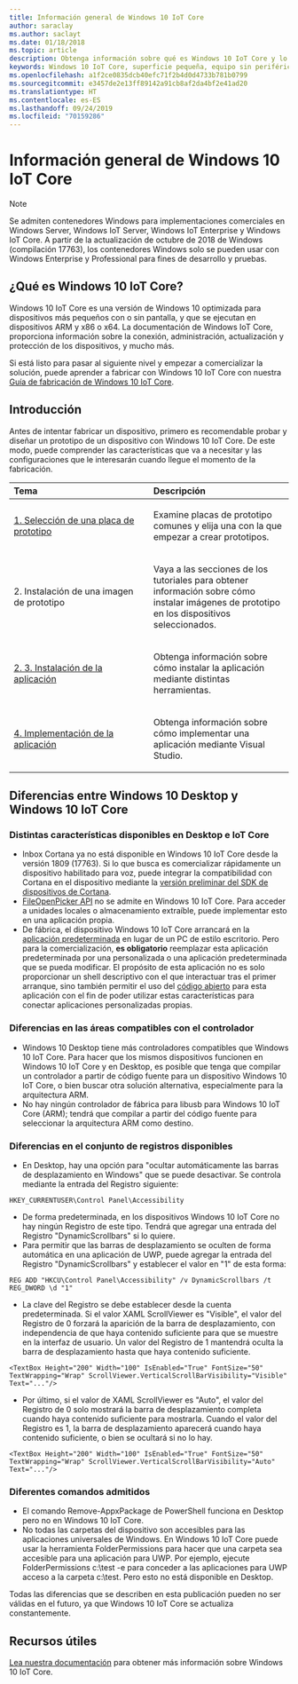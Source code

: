 ```yaml
---
title: Información general de Windows 10 IoT Core
author: saraclay
ms.author: saclayt
ms.date: 01/18/2018
ms.topic: article
description: Obtenga información sobre qué es Windows 10 IoT Core y lo que puede hacer con él.
keywords: Windows 10 IoT Core, superficie pequeña, equipo sin periféricos
ms.openlocfilehash: a1f2ce0835dcb40efc71f2b4d0d4733b781b0799
ms.sourcegitcommit: e3457de2e13ff89142a91cb8af2da4bf2e41ad20
ms.translationtype: HT
ms.contentlocale: es-ES
ms.lasthandoff: 09/24/2019
ms.locfileid: "70159286"
---
```

# <a name="an-overview-of-windows-10-iot-core"></a>Información general de Windows 10 IoT Core

> [!NOTE]
> Se admiten contenedores Windows para implementaciones comerciales en Windows Server, Windows IoT Server, Windows IoT Enterprise y Windows IoT Core.  A partir de la actualización de octubre de 2018 de Windows (compilación 17763), los contenedores Windows solo se pueden usar con Windows Enterprise y Professional para fines de desarrollo y pruebas.

## <a name="what-is-windows-10-iot-core"></a>¿Qué es Windows 10 IoT Core?
Windows 10 IoT Core es una versión de Windows 10 optimizada para dispositivos más pequeños con o sin pantalla, y que se ejecutan en dispositivos ARM y x86 o x64. La documentación de Windows IoT Core, proporciona información sobre la conexión, administración, actualización y protección de los dispositivos, y mucho más. 

Si está listo para pasar al siguiente nivel y empezar a comercializar la solución, puede aprender a fabricar con Windows 10 IoT Core con nuestra [Guía de fabricación de Windows 10 IoT Core](https://docs.microsoft.com/en-us/windows-hardware/manufacture/iot/iot-core-manufacturing-guide). 

## <a name="getting-started"></a>Introducción

Antes de intentar fabricar un dispositivo, primero es recomendable probar y diseñar un prototipo de un dispositivo con Windows 10 IoT Core. De este modo, puede comprender las características que va a necesitar y las configuraciones que le interesarán cuando llegue el momento de la fabricación.

<table>  
<colgroup> <col width="50%" /> <col width="50%" /> </colgroup>  
<thead>  
<tr class="header">  
<th align="left">Tema</th>
<th align="left">Descripción</th>
</tr>
</thead>
<tbody>

<tr class="odd">
<td align="left"><p><a href="https://docs.microsoft.com/en-us/windows/iot-core/tutorials/quickstarter/PrototypeBoards"
>1. Selección de una placa de prototipo</a></p></td>
<td align="left"><p>Examine placas de prototipo comunes y elija una con la que empezar a crear prototipos.</p></td>
</tr>

<tr class="odd">
<td align="left"><p>2. Instalación de una imagen de prototipo</p></td>
<td align="left"><p>Vaya a las secciones de los tutoriales para obtener información sobre cómo instalar imágenes de prototipo en los dispositivos seleccionados. </p></td>
</tr>

<tr class="odd">
<td align="left"><p><a href="https://docs.microsoft.com/en-us/windows/iot-core/develop-your-app/appinstaller">2. 3. Instalación de la aplicación</a></p></td>
<td align="left"><p>Obtenga información sobre cómo instalar la aplicación mediante distintas herramientas.</p></td>
</tr>

<tr class="odd">
<td align="left"><p><a href="https://docs.microsoft.com/en-us/windows/iot-core/develop-your-app/appdeployment">4. Implementación de la aplicación</a></p></td>
<td align="left"><p>Obtenga información sobre cómo implementar una aplicación mediante Visual Studio.</p></td>
</tr>

</tbody>
</table>

## <a name="differences-between-windows-10-desktop-and-windows-10-iot-core"></a>Diferencias entre Windows 10 Desktop y Windows 10 IoT Core

### <a name="different-features-available-on-desktop-and-iot-core"></a>Distintas características disponibles en Desktop e IoT Core

* Inbox Cortana ya no está disponible en Windows 10 IoT Core desde la versión 1809 (17763). Si lo que busca es comercializar rápidamente un dispositivo habilitado para voz, puede integrar la compatibilidad con Cortana en el dispositivo mediante la [versión preliminar del SDK de dispositivos de Cortana](https://developer.microsoft.com/en-us/cortana/devices).
* [FileOpenPicker API](https://docs.microsoft.com/en-us/uwp/api/windows.storage.pickers.fileopenpicker) no se admite en Windows 10 IoT Core. Para acceder a unidades locales o almacenamiento extraíble, puede implementar esto en una aplicación propia.
* De fábrica, el dispositivo Windows 10 IoT Core arrancará en la [aplicación predeterminada](https://docs.microsoft.com/en-us/windows/iot-core/develop-your-app/iotcoredefaultapp) en lugar de un PC de estilo escritorio. Pero para la comercialización, **es obligatorio** reemplazar esta aplicación predeterminada por una personalizada o una aplicación predeterminada que se pueda modificar. El propósito de esta aplicación no es solo proporcionar un shell descriptivo con el que interactuar tras el primer arranque, sino también permitir el uso del [código abierto](https://github.com/Microsoft/Windows-iotcore-samples/tree/master/Samples/IoTCoreDefaultApp) para esta aplicación con el fin de poder utilizar estas características para conectar aplicaciones personalizadas propias.

### <a name="differences-in-driver-supported-areas"></a>Diferencias en las áreas compatibles con el controlador

* Windows 10 Desktop tiene más controladores compatibles que Windows 10 IoT Core. Para hacer que los mismos dispositivos funcionen en Windows 10 IoT Core y en Desktop, es posible que tenga que compilar un controlador a partir de código fuente para un dispositivo Windows 10 IoT Core, o bien buscar otra solución alternativa, especialmente para la arquitectura ARM.
* No hay ningún controlador de fábrica para libusb para Windows 10 IoT Core (ARM); tendrá que compilar a partir del código fuente para seleccionar la arquitectura ARM como destino.

### <a name="differences-in-available-registry-set"></a>Diferencias en el conjunto de registros disponibles

* En Desktop, hay una opción para "ocultar automáticamente las barras de desplazamiento en Windows" que se puede desactivar. Se controla mediante la entrada del Registro siguiente: 

```
HKEY_CURRENTUSER\Control Panel\Accessibility
```

* De forma predeterminada, en los dispositivos Windows 10 IoT Core no hay ningún Registro de este tipo. Tendrá que agregar una entrada del Registro "DynamicScrollbars" si lo quiere.
* Para permitir que las barras de desplazamiento se oculten de forma automática en una aplicación de UWP, puede agregar la entrada del Registro "DynamicScrollbars" y establecer el valor en "1" de esta forma:

```
REG ADD "HKCU\Control Panel\Accessibility" /v DynamicScrollbars /t REG_DWORD \d "1"
```

* La clave del Registro se debe establecer desde la cuenta predeterminada. Si el valor XAML ScrollViewer es "Visible", el valor del Registro de 0 forzará la aparición de la barra de desplazamiento, con independencia de que haya contenido suficiente para que se muestre en la interfaz de usuario. Un valor del Registro de 1 mantendrá oculta la barra de desplazamiento hasta que haya contenido suficiente.

```
<TextBox Height="200" Width="100" IsEnabled="True" FontSize="50" TextWrapping="Wrap" ScrollViewer.VerticalScrollBarVisibility="Visible" Text="..."/>
```

* Por último, si el valor de XAML ScrollViewer es "Auto", el valor del Registro de 0 solo mostrará la barra de desplazamiento completa cuando haya contenido suficiente para mostrarla. Cuando el valor del Registro es 1, la barra de desplazamiento aparecerá cuando haya contenido suficiente, o bien se ocultará si no lo hay.

```
<TextBox Height="200" Width="100" IsEnabled="True" FontSize="50" TextWrapping="Wrap" ScrollViewer.VerticalScrollBarVisibility="Auto" Text="..."/>
```

### <a name="different-commands-supported"></a>Diferentes comandos admitidos

* El comando Remove-AppxPackage de PowerShell funciona en Desktop pero no en Windows 10 IoT Core.
* No todas las carpetas del dispositivo son accesibles para las aplicaciones universales de Windows. En Windows 10 IoT Core puede usar la herramienta FolderPermissions para hacer que una carpeta sea accesible para una aplicación para UWP. Por ejemplo, ejecute FolderPermissions c:\test -e para conceder a las aplicaciones para UWP acceso a la carpeta c:\test. Pero esto no está disponible en Desktop.

Todas las diferencias que se describen en esta publicación pueden no ser válidas en el futuro, ya que Windows 10 IoT Core se actualiza constantemente.

## <a name="helpful-resources"></a>Recursos útiles
[Lea nuestra documentación](https://docs.microsoft.com/windows/iot-core/) para obtener más información sobre Windows 10 IoT Core.
